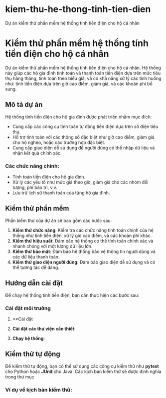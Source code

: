 # kiem-thu-he-thong-tinh-tien-dien
Dự án kiểm thử phần mềm hệ thống tính tiền điện cho hộ cá nhân
# Kiểm thử phần mềm hệ thống tính tiền điện cho hộ cá nhân

Dự án kiểm thử phần mềm hệ thống tính tiền điện cho hộ cá nhân. Hệ thống này giúp các hộ gia đình tính toán và thanh toán tiền điện dựa trên mức tiêu thụ hàng tháng, tính toán theo biểu giá, và có khả năng xử lý các tình huống như: tính tiền điện dựa trên giờ cao điểm, giảm giá, và các khoản phí bổ sung.

## Mô tả dự án

Hệ thống tính tiền điện cho hộ gia đình được phát triển nhằm mục đích:
- Cung cấp các công cụ tính toán tự động tiền điện dựa trên số điện tiêu thụ.
- Hỗ trợ tính toán với các thông số đặc biệt như giờ cao điểm, giảm giá cho hộ nghèo, hoặc các trường hợp đặc biệt.
- Cung cấp giao diện dễ sử dụng để người dùng có thể nhập dữ liệu và nhận kết quả chính xác.

### Các chức năng chính:
- Tính toán tiền điện cho hộ gia đình.
- Xử lý các yếu tố như mức giá theo giờ, giảm giá cho các nhóm đối tượng, phí bảo trì, v.v.
- Lưu trữ lịch sử thanh toán của từng hộ gia đình.

## Kiểm thử phần mềm

Phần kiểm thử của dự án sẽ bao gồm các bước sau:
1. **Kiểm thử chức năng**: Kiểm tra các chức năng tính toán chính của hệ thống như tính tiền điện, xử lý giờ cao điểm, và các khoản phí khác.
2. **Kiểm thử hiệu suất**: Đảm bảo hệ thống có thể tính toán chính xác và nhanh chóng với một lượng dữ liệu lớn.
3. **Kiểm thử bảo mật**: Đảm bảo hệ thống bảo vệ thông tin người dùng và các dữ liệu thanh toán.
4. **Kiểm thử giao diện người dùng**: Đảm bảo giao diện dễ sử dụng và có thể tương tác dễ dàng.

## Hướng dẫn cài đặt

Để chạy hệ thống tính tiền điện, bạn cần thực hiện các bước sau:

### Cài đặt môi trường
1. **Cài đặt 
2. **Cài đặt các thư viện cần thiết**:
    

3. **Chạy hệ thống**:
    

## Kiểm thử tự động

Để kiểm thử tự động, bạn có thể sử dụng các công cụ kiểm thử như **pytest** cho Python hoặc **JUnit** cho Java. Các kịch bản kiểm thử sẽ được định nghĩa trong thư mục

### Ví dụ về kịch bản kiểm thử:


